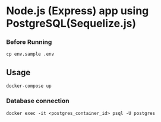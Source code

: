 # Node.js (Express) app using PostgreSQL(Sequelize.js)


### Before Running

`cp env.sample .env`

## Usage

`docker-compose up`

### Database connection

`docker exec -it <postgres_container_id> psql -U postgres`
